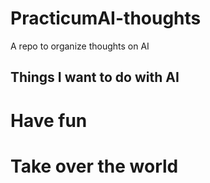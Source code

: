 # PracticumAI-thoughts
A repo to organize thoughts on AI

## Things I want to do with AI
# Have fun
# Take over the world